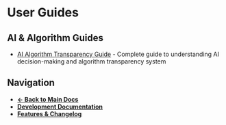 # User Guides

## AI & Algorithm Guides
- [AI Algorithm Transparency Guide](AI_ALGORITHM_TRANSPARENCY_GUIDE.md) - Complete guide to understanding AI decision-making and algorithm transparency system

## Navigation
- **[← Back to Main Docs](../index.md)**  
- **[Development Documentation](../development/)**
- **[Features & Changelog](../features/)**